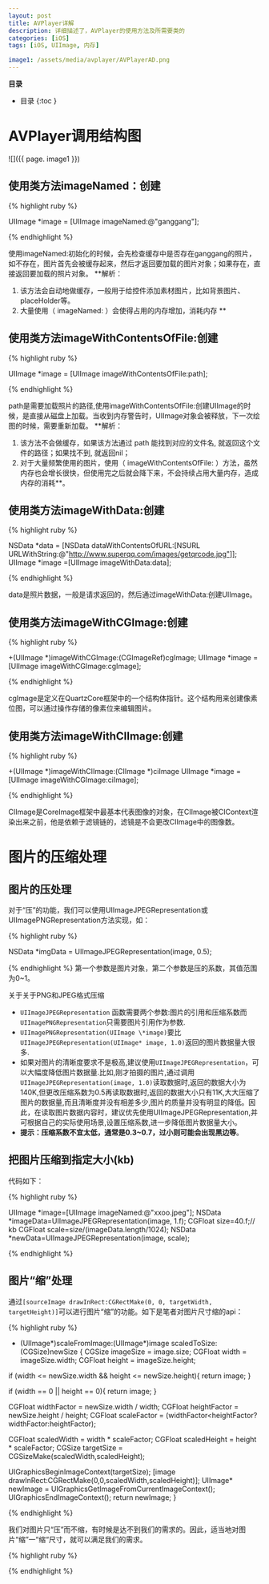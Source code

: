 ```yaml
---
layout: post
title: AVPlayer详解
description: 详细描述了，AVPlayer的使用方法及所需要类的
categories: [iOS]
tags: [iOS, UIImage, 内存]

image1: /assets/media/avplayer/AVPlayerAD.png
---
```


**目录**

* 目录
 {:toc  }

# AVPlayer调用结构图

![]({{ page. image1 }})

## 使用类方法imageNamed：创建

{% highlight ruby %}

UIImage *image = [UIImage imageNamed:@"ganggang"];   

{% endhighlight %}

使用imageNamed:初始化的时候，会先检查缓存中是否存在ganggang的照片，如不存在，图片首先会被缓存起来，然后才返回要加载的图片对象；如果存在，直接返回要加载的照片对象。
**解析：
1. 该方法会自动地做缓存，一般用于给控件添加素材图片，比如背景图片、placeHolder等。
2. 大量使用（ imageNamed: ）会使得占用的内存增加，消耗内存 **

## 使用类方法imageWithContentsOfFile:创建

{% highlight ruby %}

UIImage *image = [UIImage imageWithContentsOfFile:path];   

{% endhighlight %}

path是需要加载照片的路径,使用imageWithContentsOfFile:创建UIImage的时候，是直接从磁盘上加载。当收到内存警告时，UIImage对象会被释放，下一次绘图的时候，需要重新加载。
**解析：
1. 该方法不会做缓存，如果该方法通过 path 能找到对应的文件名, 就返回这个文件的路径；如果找不到, 就返回nil；
2. 对于大量频繁使用的图片，使用（ imageWithContentsOfFile: ）方法，虽然内存也会增长很快，但使用完之后就会降下来，不会持续占用大量内存，造成内存的消耗**。


## 使用类方法imageWithData:创建

{% highlight ruby %}

NSData *data = [NSData dataWithContentsOfURL:[NSURL URLWithString:@"http://www.superqq.com/images/getqrcode.jpg"]];
UIImage *image =[UIImage imageWithData:data]; 

{% endhighlight %}

data是照片数据，一般是请求返回的，然后通过imageWithData:创建UIImage。<br />

## 使用类方法imageWithCGImage:创建


{% highlight ruby %}

+(UIImage *)imageWithCGImage:(CGImageRef)cgImage;
UIImage *image = [UIImage imageWithCGImage:cgImage]; 

{% endhighlight %}

cgImage是定义在QuartzCore框架中的一个结构体指针。这个结构用来创建像素位图，可以通过操作存储的像素位来编辑图片。<br />



## 使用类方法imageWithCIImage:创建

{% highlight ruby %}

+(UIImage *)imageWithCIImage:(CIImage *)ciImage
 UIImage *image = [UIImage imageWithCGImage:ciImage];  

{% endhighlight %}

CIImage是CoreImage框架中最基本代表图像的对象，在CIImage被CIContext渲染出来之前，他是依赖于滤镜链的，滤镜是不会更改CIImage中的图像数。<br />

# 图片的压缩处理

## 图片的压处理

对于“压”的功能，我们可以使用UIImageJPEGRepresentation或UIImagePNGRepresentation方法实现，如：

{% highlight ruby %}

NSData *imgData = UIImageJPEGRepresentation(image, 0.5);

{% endhighlight %}
第一个参数是图片对象，第二个参数是压的系数，其值范围为0~1。

关于关于PNG和JPEG格式压缩

- `UIImageJPEGRepresentation` 函数需要两个参数:图片的引用和压缩系数而 `UIImagePNGRepresentation`只需要图片引用作为参数.
- `UIImagePNGRepresentation(UIImage \*image)`要比`UIImageJPEGRepresentation(UIImage* image, 1.0)`返回的图片数据量大很多.
- 如果对图片的清晰度要求不是极高,建议使用`UIImageJPEGRepresentation`，可以大幅度降低图片数据量.比如,刚才拍摄的图片,通过调用`UIImageJPEGRepresentation(image, 1.0)`读取数据时,返回的数据大小为140K,但更改压缩系数为0.5再读取数据时,返回的数据大小只有11K,大大压缩了图片的数据量,而且清晰度并没有相差多少,图片的质量并没有明显的降低。因此，在读取图片数据内容时，建议优先使用UIImageJPEGRepresentation,并可根据自己的实际使用场景,设置压缩系数,进一步降低图片数据量大小。
- **提示：压缩系数不宜太低，通常是0.3~0.7，过小则可能会出现黑边等**。

## 把图片压缩到指定大小(kb)

代码如下：

{% highlight ruby %}

UIImage *image=[UIImage imageNamed:@"xxoo.jpeg"]; 
    NSData  *imageData=UIImageJPEGRepresentation(image, 1.f); 
    CGFloat size=40.f;// kb 
    CGFloat scale=size/(imageData.length/1024); 
    NSData *newData=UIImageJPEGRepresentation(image, scale);

{% endhighlight %}

## 图片“缩”处理

通过`[sourceImage drawInRect:CGRectMake(0, 0, targetWidth, targetHeight)]`可以进行图片“缩”的功能。如下是笔者对图片尺寸缩的api：

{% highlight ruby %}

- (UIImage*)scaleFromImage:(UIImage*)image scaledToSize:(CGSize)newSize
{
 CGSize imageSize = image.size;
 CGFloat width = imageSize.width;
 CGFloat height = imageSize.height;
     
 if (width <= newSize.width && height <= newSize.height){
  return image;
 }
     
 if (width == 0 || height == 0){
  return image;
 }
     
 CGFloat widthFactor = newSize.width / width;
 CGFloat heightFactor = newSize.height / height;
 CGFloat scaleFactor = (widthFactor<heightFactor?widthFactor:heightFactor);
     
 CGFloat scaledWidth = width * scaleFactor;
 CGFloat scaledHeight = height * scaleFactor;
 CGSize targetSize = CGSizeMake(scaledWidth,scaledHeight);
     
  UIGraphicsBeginImageContext(targetSize);
  [image drawInRect:CGRectMake(0,0,scaledWidth,scaledHeight)];
    UIImage* newImage = UIGraphicsGetImageFromCurrentImageContext();
    UIGraphicsEndImageContext();
    return newImage;
}

{% endhighlight %}

我们对图片只“压”而不缩，有时候是达不到我们的需求的。因此，适当地对图片“缩”一“缩“尺寸，就可以满足我们的需求。<br />


{% highlight ruby %}


{% endhighlight %}

<br />